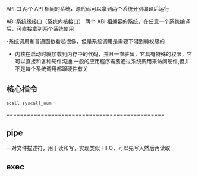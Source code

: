 API:口 两个 API 相同的系统，源代码可以拿到两个系统分别编译后运行

ABI:系统级接口（系统内核接口）
两个 ABI 相兼容的系统，在任意一个系统编译后，可直接拿到两个系统使用

-系统调用和普通函数看起很像，但是系统调用是需要下潜到特权级的

- 内核在启动时就加载到内存中的代码，并且一直驻留，它具有特殊的权限，它可以直接和各种硬件沟通
  一般的应用程序需要通过系统调用来访问硬件,但并不是每个系统调用都跟硬件有关

## 核心指令

`ecall syscall_num`

==============================================

## pipe

一对文件描述符，用于读和写，实现类似 FIFO，可以先写入然后再读取

## exec
